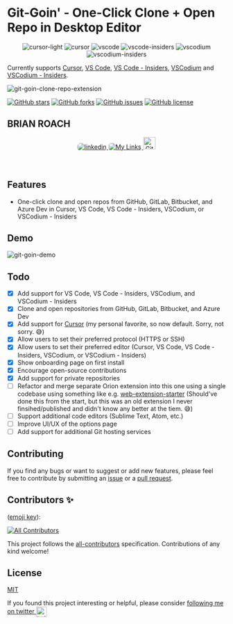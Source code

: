 # Git-Goin' - One-Click Clone + Open Repo in Desktop Editor

<p align="center">
<img src="https://raw.githubusercontent.com/itsbrex/git-goin-clone-repo-extension/main/icons/cursor-light.svg" alt="cursor-light">
<img src="https://raw.githubusercontent.com/itsbrex/git-goin-clone-repo-extension/main/icons/cursor.svg" alt="cursor">
<img src="https://raw.githubusercontent.com/itsbrex/git-goin-clone-repo-extension/main/icons/vscode.svg" alt="vscode">
<img src="https://raw.githubusercontent.com/itsbrex/git-goin-clone-repo-extension/main/icons/vscode-insiders.svg" alt="vscode-insiders">
<img src="https://raw.githubusercontent.com/itsbrex/git-goin-clone-repo-extension/main/icons/vscodium.svg" alt="vscodium">
<img src="https://raw.githubusercontent.com/itsbrex/git-goin-clone-repo-extension/main/icons/vscodium-insiders.svg" alt="vscodium-insiders">
</p>

Currently supports [Cursor](https://cursor.sh), [VS Code](https://code.visualstudio.com/), [VS Code - Insiders](https://code.visualstudio.com/insiders/), [VSCodium](https://vscodium.com/) and [VSCodium - Insiders](https://github.com/VSCodium/vscodium-insiders).

![git-goin-clone-repo-extension](https://socialify.git.ci/itsbrex/git-goin-clone-repo-extension/image?description=1&descriptionEditable=Clone%20%2B%20Open%20Any%20Repo%20in%20Desktop%20Editor%20%E2%9C%A8&logo=https%3A%2F%2Fraw.githubusercontent.com%2Fitsbrex%2Fgit-goin-clone-repo-extension%2Fmain%2Ficons%2Feditors-focus-cursor.svg&name=1&owner=1&pattern=Solid&theme=Auto)

<p align="center">

[![GitHub stars](https://img.shields.io/github/stars/itsbrex/git-goin-clone-repo-extension?style=for-the-badge)](https://github.com/itsbrex/git-goin-clone-repo-extension/stargazers) [![GitHub forks](https://img.shields.io/github/forks/itsbrex/git-goin-clone-repo-extension?style=for-the-badge)](https://github.com/itsbrex/git-goin-clone-repo-extension/network/members) [![GitHub issues](https://img.shields.io/github/issues/itsbrex/git-goin-clone-repo-extension?style=for-the-badge)](https://github.com/itsbrex/git-goin-clone-repo-extension/issues) [![GitHub license](https://img.shields.io/github/license/itsbrex/git-goin-clone-repo-extension?style=for-the-badge)](https://github.com/itsbrex/git-goin-clone-repo-extension/blob/main/LICENSE)

## BRIAN ROACH

</p>
<p align="center">

  <a href="https://linkedin.com/in/itsbrex" target="_blank">
    <img src="https://img.shields.io/badge/linkedin-%231E77B5.svg?&style=for-the-badge&logo=linkedin&logoColor=white" alt="linkedin" style="margin-bottom: 5px; border-radius: 6px">
  </a>
  <a href="https://links.dev/brian">
    <img src="https://img.shields.io/badge/My%20Links-000000?style=for-the-badge&logo=link&logoColor=white" alt="My Links" style="margin-bottom: 5px; border-radius: 6px;  border: 1px solid white">
  </a>

  <img src="https://img.shields.io/github/followers/itsbrex?style=social" alt="GitHub followers" style="width: auto; height: 28px;">

</p>

<br>

## Features

- One-click clone and open repos from GitHub, GitLab, Bitbucket, and Azure Dev in Cursor, VS Code, VS Code - Insiders, VSCodium, or VSCodium - Insiders

## Demo

![git-goin-demo](git-goin-demo.gif)

## Todo

- [x] Add support for VS Code, VS Code - Insiders, VSCodium, and VSCodium - Insiders
- [x] Clone and open repositories from GitHub, GitLab, Bitbucket, and Azure Dev
- [x] Add support for [Cursor](https://cursor.sh) (my personal favorite, so now default. Sorry, not sorry. 😅)
- [x] Allow users to set their preferred protocol (HTTPS or SSH)
- [x] Allow users to set their preferred editor (Cursor, VS Code, VS Code - Insiders, VSCodium, or VSCodium - Insiders)
- [x] Show onboarding page on first install
- [x] Encourage open-source contributions
- [x] Add support for private repositories
- [ ] Refactor and merge separate Orion extension into this one using a single codebase using something like e.g. [web-extension-starter](https://github.com/abhijithvijayan/web-extension-starter/) (Should've done this from the start, but this was an old extension I never finsihed/published and didn't know any better at the tiem. 😅)
- [ ] Support additional code editors (Sublime Text, Atom, etc.)
- [ ] Improve UI/UX of the options page
- [ ] Add support for additional Git hosting services

## Contributing

If you find any bugs or want to suggest or add new features, please feel free to contribute by submitting an [issue](https://github.com/itsbrex/git-goin-clone-repo-extension/issues) or a [pull request](https://github.com/itsbrex/git-goin-clone-repo-extension/pulls).

## Contributors ✨

([emoji key](https://github.com/all-contributors/all-contributors#emoji-key)):

<!-- ALL-CONTRIBUTORS-BADGE:START - Do not remove or modify this section -->
[![All Contributors](https://img.shields.io/github/all-contributors/itsbrex/git-goin-clone-repo-extension?color=ee8449&style=flat-square)](#contributing)

<!-- ALL-CONTRIBUTORS-BADGE:END -->

<!-- ALL-CONTRIBUTORS-LIST:START - Do not remove or modify this section -->
<!-- prettier-ignore-start -->
<!-- markdownlint-disable -->

<!-- markdownlint-restore -->
<!-- prettier-ignore-end -->

<!-- ALL-CONTRIBUTORS-LIST:END -->
This project follows the [all-contributors](https://allcontributors.org/) specification. Contributions of any kind welcome!

## License

[MIT](./LICENSE)

If you found this project interesting or helpful, please consider <a href="https://twitter.com/itsbrex">following me on twitter <img src="https://storage.googleapis.com/saasify-assets/twitter-logo.svg" alt="twitter" height="24px" align="center"></a>
